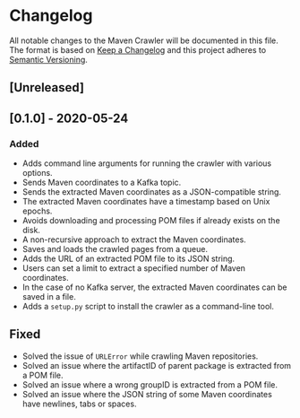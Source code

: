 # Changelog
All notable changes to the Maven Crawler will be documented in this file. The format is based on [Keep a Changelog](http://keepachangelog.com/en/1.0.0/) and this project adheres to [Semantic Versioning](http://semver.org/spec/v2.0.0.html).

## [Unreleased]

## [0.1.0] - 2020-05-24

### Added
- Adds command line arguments for running the crawler with various options.
- Sends Maven coordinates to a Kafka topic.
- Sends the extracted Maven coordinates as a JSON-compatible string.
- The extracted Maven coordinates have a timestamp based on Unix epochs.
- Avoids downloading and processing POM files if already exists on the disk.
- A non-recursive approach to extract the Maven coordinates.
- Saves and loads the crawled pages from a queue.
- Adds the URL of an extracted POM file to its JSON string.
- Users can set a limit to extract a specified number of Maven coordinates.
- In the case of no Kafka server, the extracted Maven coordinates can be saved in a file.
- Adds a `setup.py` script to install the crawler as a command-line tool.

## Fixed
- Solved the issue of `URLError` while crawling Maven repositories.
- Solved an issue where the artifactID of parent package is extracted from a POM file.
- Solved an issue where a wrong groupID is extracted from a POM file.
- Solved an issue where the JSON string of some Maven coordinates have newlines, tabs or spaces.